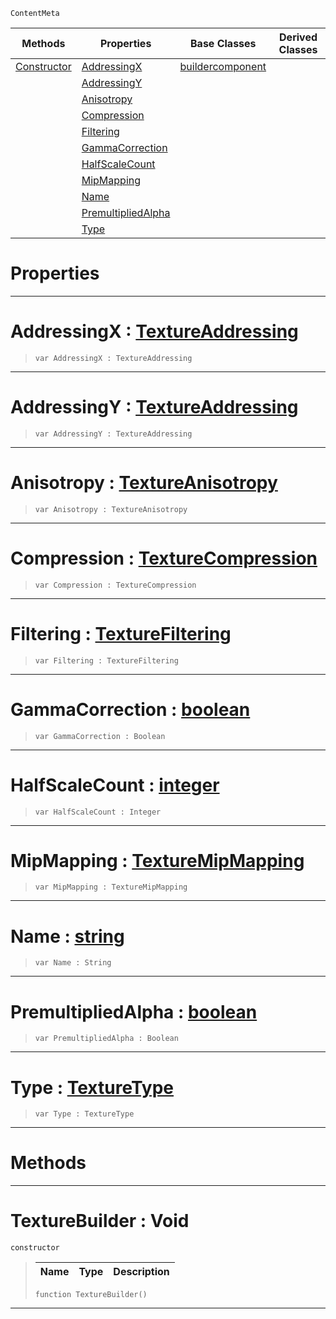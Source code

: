  `ContentMeta`

|Methods|Properties|Base Classes|Derived Classes|
|---|---|---|---|
|[ Constructor](https://plasmaengine.github.io/PlasmaDocs/Plasma1/C++/code_reference/class_reference/texturebuilder.markdown#texturebuilder-void)|[ AddressingX](https://plasmaengine.github.io/PlasmaDocs/Plasma1/C++/code_reference/class_reference/texturebuilder.markdown#addressingx-plasma-engine)|[buildercomponent](https://plasmaengine.github.io/PlasmaDocs/Plasma1/C++/code_reference/class_reference/buildercomponent.markdown)| |
| |[ AddressingY](https://plasmaengine.github.io/PlasmaDocs/Plasma1/C++/code_reference/class_reference/texturebuilder.markdown#addressingy-plasma-engine)| | |
| |[ Anisotropy](https://plasmaengine.github.io/PlasmaDocs/Plasma1/C++/code_reference/class_reference/texturebuilder.markdown#anisotropy-plasma-engine-d)| | |
| |[ Compression](https://plasmaengine.github.io/PlasmaDocs/Plasma1/C++/code_reference/class_reference/texturebuilder.markdown#compression-plasma-engine)| | |
| |[ Filtering](https://plasmaengine.github.io/PlasmaDocs/Plasma1/C++/code_reference/class_reference/texturebuilder.markdown#filtering-plasma-engine-do)| | |
| |[ GammaCorrection](https://plasmaengine.github.io/PlasmaDocs/Plasma1/C++/code_reference/class_reference/texturebuilder.markdown#gammacorrection-plasma-eng)| | |
| |[ HalfScaleCount](https://plasmaengine.github.io/PlasmaDocs/Plasma1/C++/code_reference/class_reference/texturebuilder.markdown#halfscalecount-plasma-engi)| | |
| |[ MipMapping](https://plasmaengine.github.io/PlasmaDocs/Plasma1/C++/code_reference/class_reference/texturebuilder.markdown#mipmapping-plasma-engine-d)| | |
| |[ Name](https://plasmaengine.github.io/PlasmaDocs/Plasma1/C++/code_reference/class_reference/texturebuilder.markdown#name-plasma-engine-documen)| | |
| |[ PremultipliedAlpha](https://plasmaengine.github.io/PlasmaDocs/Plasma1/C++/code_reference/class_reference/texturebuilder.markdown#premultipliedalpha-plasma)| | |
| |[ Type](https://plasmaengine.github.io/PlasmaDocs/Plasma1/C++/code_reference/class_reference/texturebuilder.markdown#type-plasma-engine-documen)| | |


 #  Properties


---  
 #  AddressingX : [TextureAddressing](https://plasmaengine.github.io/PlasmaDocs/Plasma1/C++/code_reference/enum_reference.markdown#textureaddressing)

> 
> ``` lang=cpp, name=Lightning
> var AddressingX : TextureAddressing


---  
 #  AddressingY : [TextureAddressing](https://plasmaengine.github.io/PlasmaDocs/Plasma1/C++/code_reference/enum_reference.markdown#textureaddressing)

> 
> ``` lang=cpp, name=Lightning
> var AddressingY : TextureAddressing


---  
 #  Anisotropy : [TextureAnisotropy](https://plasmaengine.github.io/PlasmaDocs/Plasma1/C++/code_reference/enum_reference.markdown#textureanisotropy)

> 
> ``` lang=cpp, name=Lightning
> var Anisotropy : TextureAnisotropy


---  
 #  Compression : [TextureCompression](https://plasmaengine.github.io/PlasmaDocs/Plasma1/C++/code_reference/enum_reference.markdown#texturecompression)

> 
> ``` lang=cpp, name=Lightning
> var Compression : TextureCompression


---  
 #  Filtering : [TextureFiltering](https://plasmaengine.github.io/PlasmaDocs/Plasma1/C++/code_reference/enum_reference.markdown#texturefiltering)

> 
> ``` lang=cpp, name=Lightning
> var Filtering : TextureFiltering


---  
 #  GammaCorrection : [boolean](https://plasmaengine.github.io/PlasmaDocs/Plasma1/C++/code_reference/lightning_base_types/boolean.markdown)

> 
> ``` lang=cpp, name=Lightning
> var GammaCorrection : Boolean


---  
 #  HalfScaleCount : [integer](https://plasmaengine.github.io/PlasmaDocs/Plasma1/C++/code_reference/lightning_base_types/integer.markdown)

> 
> ``` lang=cpp, name=Lightning
> var HalfScaleCount : Integer


---  
 #  MipMapping : [TextureMipMapping](https://plasmaengine.github.io/PlasmaDocs/Plasma1/C++/code_reference/enum_reference.markdown#texturemipmapping)

> 
> ``` lang=cpp, name=Lightning
> var MipMapping : TextureMipMapping


---  
 #  Name : [string](https://plasmaengine.github.io/PlasmaDocs/Plasma1/C++/code_reference/lightning_base_types/string.markdown)

> 
> ``` lang=cpp, name=Lightning
> var Name : String


---  
 #  PremultipliedAlpha : [boolean](https://plasmaengine.github.io/PlasmaDocs/Plasma1/C++/code_reference/lightning_base_types/boolean.markdown)

> 
> ``` lang=cpp, name=Lightning
> var PremultipliedAlpha : Boolean


---  
 #  Type : [TextureType](https://plasmaengine.github.io/PlasmaDocs/Plasma1/C++/code_reference/enum_reference.markdown#texturetype)

> 
> ``` lang=cpp, name=Lightning
> var Type : TextureType


---  
 #  Methods


---  
 #  TextureBuilder : Void

 `constructor`

> 
> |Name|Type|Description|
> |---|---|---|
> ``` lang=cpp, name=Lightning
> function TextureBuilder()
> ``` 


---  
 

 